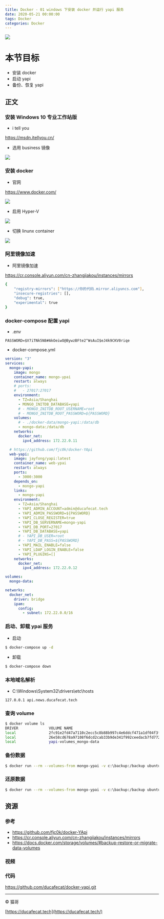 ```yaml
---
title: Docker - 01 windows 下安装 docker 并运行 yapi 服务
date: 2020-05-21 00:00:00
tags: Docker
categories: Docker
---
```


![](bg.jpg)

# 本节目标

- 安装 docker
- 启动 yapi
- 备份、恢复 yapi

## 正文

### 安装 Windows 10 专业工作站版

- i tell you

https://msdn.itellyou.cn/

- 选用 business 镜像

![](2020-05-18-14-40-53.png)

### 安装 docker

- 官网

https://www.docker.com/

![](2020-05-18-14-46-06.png)

- 启用 Hyper-V

![](2020-05-21-11-02-39.png)

- 切换 linunx container

![](2020-05-21-11-03-10.png)

### 阿里镜像加速

- 阿里镜像加速

https://cr.console.aliyun.com/cn-zhangjiakou/instances/mirrors

```sh
{
	"registry-mirrors": ["https://你的代码.mirror.aliyuncs.com"],
	"insecure-registries": [],
	"debug": true,
	"experimental": true
}
```

### docker-compose 配置 yapi

- .env

```
PASSWORD=$V7iTNk5N8#AkOeiwO@BywzBFte2^WsAuI$eJ4k9CKV0riqe
```

- docker-compose.yml

```yml
version: "3"
services:
  mongo-yapi:
    image: mongo
    container_name: mongo-ypai
    restart: always
    # ports:
    #   - 27017:27017
    environment:
      - TZ=Asia/Shanghai
      - MONGO_INITDB_DATABASE=yapi
      # - MONGO_INITDB_ROOT_USERNAME=root
      # - MONGO_INITDB_ROOT_PASSWORD=${PASSWORD}
    volumes:
      # - ./docker-data/mongo-yapi:/data/db
      - mongo-data:/data/db
    networks:
      docker_net:
        ipv4_address: 172.22.0.11

  # https://github.com/fjc0k/docker-YApi
  web-yapi:
    image: jayfong/yapi:latest
    container_name: web-ypai
    restart: always
    ports:
      - 3000:3000
    depends_on:
      - mongo-yapi
    links:
      - mongo-yapi
    environment:
      - TZ=Asia/Shanghai
      - YAPI_ADMIN_ACCOUNT=admin@ducafecat.tech
      - YAPI_ADMIN_PASSWORD=${PASSWORD}
      - YAPI_CLOSE_REGISTER=true
      - YAPI_DB_SERVERNAME=mongo-yapi
      - YAPI_DB_PORT=27017
      - YAPI_DB_DATABASE=yapi
      # - YAPI_DB_USER=root
      # - YAPI_DB_PASS=${PASSWORD}
      - YAPI_MAIL_ENABLE=false
      - YAPI_LDAP_LOGIN_ENABLE=false
      - YAPI_PLUGINS=[]
    networks:
      docker_net:
        ipv4_address: 172.22.0.12

volumes:
  mongo-data:

networks:
  docker_net:
    driver: bridge
    ipam:
      config:
        - subnet: 172.22.0.0/16
```

### 启动、卸载 ypai 服务

- 启动

```sh
$ docker-compose up -d
```

- 卸载

```sh
$ docker-compose down
```

### 本地域名解析

- C:\Windows\System32\drivers\etc\hosts

```
127.0.0.1 api.news.ducafecat.tech
```

### 查询 volume

```sh
$ docker volume ls
DRIVER              VOLUME NAME
local               2fc91e2fd47a7110c2ecc5c8b88b997c4e6ddcf471a1df04f3fb618238ffd8aa
local               26e58cd678a97108f6dcd2cab33b9de341f992ceedacb7fd772c196bec908306
local               yapi-volumes_mongo-data
```

### 备份数据

```sh
$ docker run --rm --volumes-from mongo-ypai -v c:\backup:/backup ubuntu tar cvf /backup/backup.tar -C /data/db .
```

### 还原数据

```sh
$ docker run --rm --volumes-from mongo-ypai -v c:\backup:/backup ubuntu bash -c "cd /data/db && tar xvf /backup/backup.tar -C /data/db "
```

## 资源

### 参考

- https://github.com/fjc0k/docker-YApi
- https://cr.console.aliyun.com/cn-zhangjiakou/instances/mirrors
- https://docs.docker.com/storage/volumes/#backup-restore-or-migrate-data-volumes

### 视频

### 代码

https://github.com/ducafecat/docker-yapi.git

---

© 猫哥

[https://ducafecat.tech](https://ducafecat.tech/)
